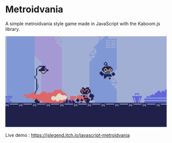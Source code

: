 # Metroidvania

A simple metroidvania style game made in JavaScript with the Kaboom.js library.

![image of the game](./screenshot.png)

Live demo : https://jslegend.itch.io/javascript-metroidvania